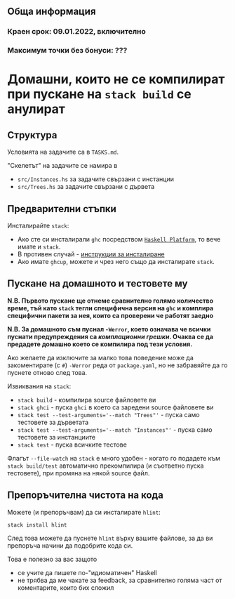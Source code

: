## Обща информация

### Краен срок: 09.01.2022, включително
### Максимум точки без бонуси: ???

# Домашни, които не се компилират при пускане на `stack build` се анулират

## Структура

Условията на задачите са в `TASKS.md`.

"Скелетът" на задачите се намира в
* `src/Instances.hs` за задачите свързани с инстанции
* `src/Trees.hs` за задачите свързани с дървета

## Предварителни стъпки
Инсталирайте `stack`:
  * Ако сте си инсталирали `ghc` посредством [`Haskell Platform`](https://www.haskell.org/platform/),
    то вече имате и `stack`.
  * В противен случай - [инструкции за инсталиране](https://docs.haskellstack.org/en/stable/install_and_upgrade/)
  * Ако имате `ghcup`, можете и чрез него също да инсталирате `stack`.

## Пускане на домашното и тестовете му
**N.B. Първото пускане ще отнеме сравнително голямо количество време,
тъй като `stack` тегли специфична версия на `ghc` и комплира специфични пакети за нея, които са проверени че работят заедно**

**N.B. За домашното съм пуснал `-Werror`, което означава че всички пуснати предупреждения са
_комплационни грешки_. Очаква се да предадете домашно което се компилира под тези условия.**

Ако желаете да изключите за малко това поведение може да закоментирате (с `#`) `-Werror` реда от `package.yaml`,
но не забравяйте да го пуснете отново след това.

Извиквания на `stack`:
* `stack build` - компилира source файловете ви
* `stack ghci` - пуска `ghci` в което са заредени source файловете ви
* `stack test --test-arguments='--match "Trees"'` - пуска само тестовете за дърветата
* `stack test --test-arguments='--match "Instances"'` - пуска само тестовете за инстанциите
* `stack test` - пуска всичките тестове

Флагът `--file-watch` на `stack` е много удобен - когато го подадете към
`stack build/test` автоматично прекомпилира (и съответно пуска тестовете),
при промяна на някой source файл.

## Препоръчителна чистота на кода

Можете (и препоръчвам) да си инсталирате `hlint`:

`stack install hlint`

След това можете да пуснете `hlint` върху вашите файлове,
за да ви препоръча начини да подобрите кода си.

Това е полезно за вас защото
* се учите да пишете по-"идиоматичен" Haskell
* не трябва да ме чакате за feedback, за сравнително голяма част от коментарите, които бих сложил

